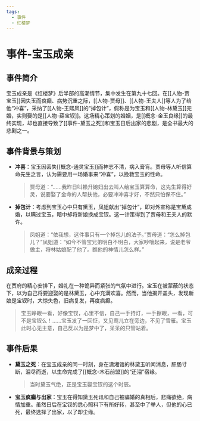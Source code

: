 ```yaml
---
tags:
  - 事件
  - 红楼梦
---
```


# 事件-宝玉成亲

## 事件简介

宝玉成亲是《红楼梦》后半部的高潮情节，集中发生在第九十七回。在[[人物-贾宝玉]]因失玉而疯癫、病势沉重之际，[[人物-贾母]]、[[人物-王夫人]]等人为了给他“冲喜”，采纳了[[人物-王熙凤]]的“掉包计”，假称是为宝玉和[[人物-林黛玉]]完婚，实则娶的是[[人物-薛宝钗]]。这场精心策划的婚姻，是[[概念-金玉良缘]]的最终实现，却也直接导致了[[事件-黛玉之死]]和宝玉日后出家的悲剧，是全书最大的悲剧之一。

## 事件背景与策划

*   **冲喜**：宝玉因丢失[[概念-通灵宝玉]]而神志不清，病入膏肓。贾母等人听信算命先生之言，认为需要用一场婚事来“冲喜”，以挽救宝玉的性命。
    > 贾母道：“……我昨日叫赖升媳妇出去叫人给宝玉算算命，这先生算得好灵，说要娶了金命的人帮扶他，必要冲冲喜才好，不然只怕保不住。”

*   **掉包计**：考虑到宝玉心中只有黛玉，凤姐献出“掉包计”，即对外宣称是宝黛成婚，以瞒过宝玉，暗中却将新娘换成宝钗。这一计策得到了贾母和王夫人的默许。
    > 凤姐道：“依我想，这件事只有一个掉包儿的法子。”贾母道：“怎么掉包儿？”凤姐道：“如今不管宝兄弟明白不明白，大家吵嚷起来，说是老爷做主，将林姑娘配了他了。瞧他的神情儿怎么样。”

## 成亲过程

在贾府的精心安排下，婚礼在一种诡异而紧张的气氛中进行。宝玉在被蒙蔽的状态下，以为自己将要迎娶的是林黛玉，心中充满欢喜。然而，当他揭开盖头，发现新娘是宝钗时，大惊失色，旧病复发，再度疯癫。

> 宝玉睁眼一看，好像宝钗，心里不信，自己一手持灯，一手擦眼，一看，可不是宝钗么！……宝玉发了一回怔，又见莺儿立在旁边，不见了雪雁。宝玉此时心无主意，自己反以为是梦中了，呆呆的只管站着。

## 事件后果

*   **黛玉之死**：在宝玉成亲的同一时刻，身在潇湘馆的林黛玉听闻消息，肝肠寸断，泪尽而逝，以生命完成了[[概念-木石前盟]]的“还泪”宿缘。
    > 当时黛玉气绝，正是宝玉娶宝钗的这个时辰。

*   **宝玉疯癫与出家**：宝玉在得知黛玉死讯和自己被骗婚的真相后，悲痛欲绝，病情加重。虽然日后在宝钗的悉心照料下有所好转，甚至中了举人，但他的心已死，最终选择了出家，以了却尘缘。
